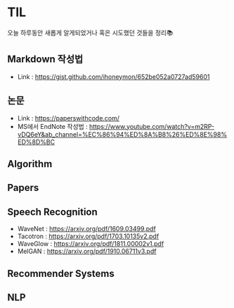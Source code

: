 # TIL
오늘 하루동안 새롭게 알게되었거나 혹은 시도했던 것들을 정리📚

## Markdown 작성법
* Link : https://gist.github.com/ihoneymon/652be052a0727ad59601

## 논문
* Link : https://paperswithcode.com/
* MS에서 EndNote 작성법 : https://www.youtube.com/watch?v=m2RP-vDQ6eY&ab_channel=%EC%86%94%ED%8A%B8%26%ED%8E%98%ED%8D%BC

## Algorithm

## Papers

## Speech Recognition
* WaveNet : https://arxiv.org/pdf/1609.03499.pdf
* Tacotron : https://arxiv.org/pdf/1703.10135v2.pdf
* WaveGlow : https://arxiv.org/pdf/1811.00002v1.pdf
* MelGAN : https://arxiv.org/pdf/1910.06711v3.pdf

## Recommender Systems

## NLP
